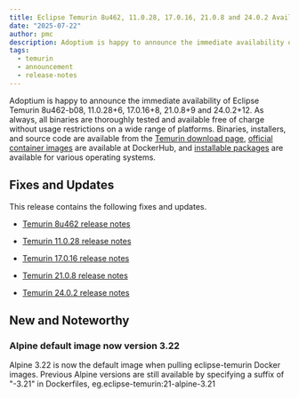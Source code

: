 ```yaml
---
title: Eclipse Temurin 8u462, 11.0.28, 17.0.16, 21.0.8 and 24.0.2 Available
date: "2025-07-22"
author: pmc
description: Adoptium is happy to announce the immediate availability of Eclipse Temurin 8u462, 11.0.28, 17.0.16, 21.0.8 and 24.0.2. As always, all binaries are thoroughly tested and available free of charge without usage restrictions on a wide range of platforms.
tags:
  - temurin
  - announcement
  - release-notes
---
```


Adoptium is happy to announce the immediate availability of Eclipse Temurin 8u462-b08, 11.0.28+6, 17.0.16+8, 21.0.8+9 and 24.0.2+12. As always, all binaries are thoroughly tested and available free of charge without usage restrictions on a wide range of platforms. Binaries, installers, and source code are available from the [Temurin download page](https://adoptium.net/temurin/releases), [official container images](https://hub.docker.com/_/eclipse-temurin) are available at DockerHub, and [installable packages](https://adoptium.net/installation/) are available for various operating systems.

## Fixes and Updates

This release contains the following fixes and updates.

* [Temurin 8u462 release notes](https://adoptium.net/temurin/release-notes/?version=jdk8u462-b08)

* [Temurin 11.0.28 release notes](https://adoptium.net/temurin/release-notes/?version=jdk-11.0.28+6)

* [Temurin 17.0.16 release notes](https://adoptium.net/temurin/release-notes/?version=jdk-17.0.16+8)

* [Temurin 21.0.8 release notes](https://adoptium.net/temurin/release-notes/?version=jdk-21.0.8+9)

* [Temurin 24.0.2 release notes](https://adoptium.net/temurin/release-notes/?version=jdk-24.0.2+12)

## New and Noteworthy

### Alpine default image now version 3.22
Alpine 3.22 is now the default image when pulling eclipse-temurin Docker images. Previous Alpine versions are still available by specifying a suffix of "-3.21" in Dockerfiles, eg.eclipse-temurin:21-alpine-3.21
